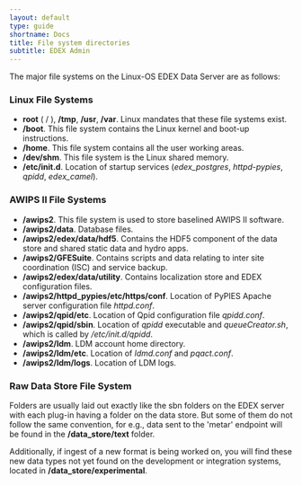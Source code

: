 ```yaml
---
layout: default
type: guide
shortname: Docs
title: File system directories
subtitle: EDEX Admin
---
```


The major file systems on the Linux-OS EDEX Data Server are as follows:

### Linux File Systems

* **root** ( / ), **/tmp**, **/usr**, **/var**. Linux mandates that these file systems exist. 
* **/boot**. This file system contains the Linux kernel and boot-up instructions. 
* **/home**. This file system contains all the user working areas. 
* **/dev/shm**. This file system is the Linux shared memory. 
* **/etc/init.d**. Location of startup services (*edex_postgres*, *httpd-pypies*, *qpidd*, *edex_camel*).

### AWIPS II File Systems

* **/awips2**. This file system is used to store baselined AWIPS II software. 
* **/awips2/data**.  Database files. 
* **/awips2/edex/data/hdf5**. Contains the HDF5 component of the data store and shared static data and hydro apps. 
* **/awips2/GFESuite**. Contains scripts and data relating to inter site coordination (ISC) and service backup.
* **/awips2/edex/data/utility**. Contains localization store and EDEX configuration files. 
* **/awips2/httpd_pypies/etc/https/conf**. Location of PyPIES Apache server configuration file *httpd.conf*.
* **/awips2/qpid/etc**. Location of Qpid configuration file *qpidd.conf*.
* **/awips2/qpid/sbin**. Location of *qpidd* executable and *queueCreator.sh*, which is called by */etc/init.d/qpidd*.
* **/awips2/ldm**. LDM account home directory.
* **/awips2/ldm/etc**. Location of *ldmd.conf* and *pqact.conf*.
* **/awips2/ldm/logs**. Location of LDM logs.

### Raw Data Store File System

Folders are usually laid out exactly like the sbn folders on the EDEX server with each plug-in having a folder on the data store. But some of them do not follow the same convention, for e.g., data sent to the 'metar' endpoint will be found in the **/data_store/text** folder.

Additionally, if ingest of a new format is being worked on, you will find these new data types not yet found on the development or integration systems, located in **/data_store/experimental**. 
